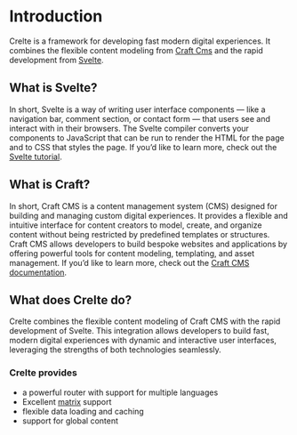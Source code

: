# Introduction

Crelte is a framework for developing fast modern digital experiences. It combines the flexible content modeling from [Craft Cms](https://craftcms.com/) and the rapid development from [Svelte](https://svelte.dev/).

## What is Svelte?

In short, Svelte is a way of writing user interface components — like a navigation bar, comment section, or contact form — that users see and interact with in their browsers. The Svelte compiler converts your components to JavaScript that can be run to render the HTML for the page and to CSS that styles the page. If you’d like to learn more, check out the [Svelte tutorial](https://v4.svelte.dev/docs/introduction).

## What is Craft?

In short, Craft CMS is a content management system (CMS) designed for building and managing custom digital experiences. It provides a flexible and intuitive interface for content creators to model, create, and organize content without being restricted by predefined templates or structures. Craft CMS allows developers to build bespoke websites and applications by offering powerful tools for content modeling, templating, and asset management. If you’d like to learn more, check out the [Craft CMS documentation](https://craftcms.com/docs/5.x/).

## What does Crelte do?

Crelte combines the flexible content modeling of Craft CMS with the rapid development of Svelte. This integration allows developers to build fast, modern digital experiences with dynamic and interactive user interfaces, leveraging the strengths of both technologies seamlessly.

### Crelte provides

- a powerful router with support for multiple languages
- Excellent [matrix](https://craftcms.com/docs/5.x/reference/field-types/matrix.html) support
- flexible data loading and caching
- support for global content
